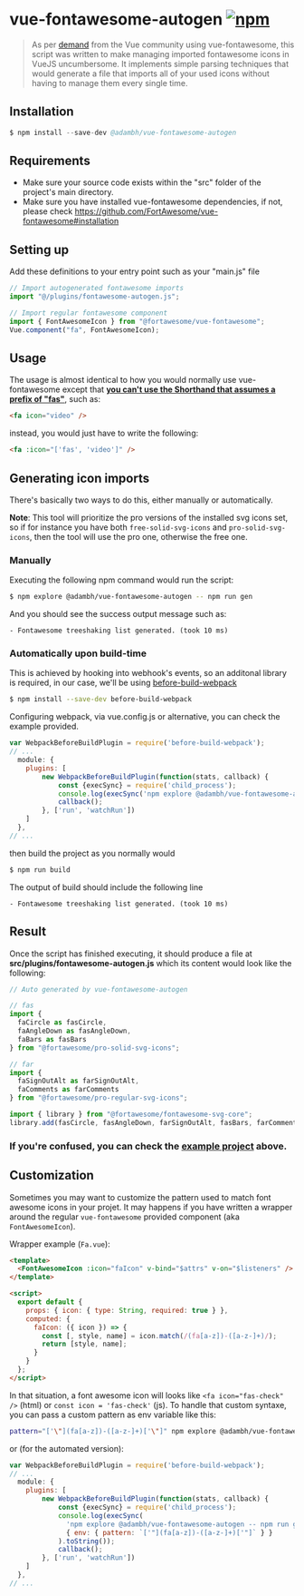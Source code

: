 # vue-fontawesome-autogen [![npm](https://img.shields.io/npm/v/@adambh/vue-fontawesome-autogen)](https://www.npmjs.com/package/@adambh/vue-fontawesome-autogen)

> As per [demand](https://github.com/FortAwesome/vue-fontawesome/issues/233) from the Vue community using vue-fontawesome, this script was written to make managing imported fontawesome icons in VueJS uncumbersome. It implements simple parsing techniques that would generate a file that imports all of your used icons without having to manage them every single time.

## Installation

```s
$ npm install --save-dev @adambh/vue-fontawesome-autogen
```

## Requirements

- Make sure your source code exists within the "src" folder of the project's main directory.
- Make sure you have installed vue-fontawesome dependencies, if not, please check https://github.com/FortAwesome/vue-fontawesome#installation

## Setting up

Add these definitions to your entry point such as your "main.js" file

```js
// Import autogenerated fontawesome imports
import "@/plugins/fontawesome-autogen.js";

// Import regular fontawesome component
import { FontAwesomeIcon } from "@fortawesome/vue-fontawesome";
Vue.component("fa", FontAwesomeIcon);
```

## Usage

The usage is almost identical to how you would normally use vue-fontawesome except that
[**you can't use the Shorthand that assumes a prefix of "fas"**](https://github.com/FortAwesome/vue-fontawesome#shorthand-that-assumes-a-prefix-of-fas), such as:

```html
<fa icon="video" />
```

instead, you would just have to write the following:

```html
<fa :icon="['fas', 'video']" />
```

## Generating icon imports

There's basically two ways to do this, either manually or automatically.

**Note**: This tool will prioritize the pro versions of the installed svg icons set, so if for instance you have both `free-solid-svg-icons` and `pro-solid-svg-icons`, then the tool will use the pro one, otherwise the free one.

### Manually

Executing the following npm command would run the script:

```sh
$ npm explore @adambh/vue-fontawesome-autogen -- npm run gen
```

And you should see the success output message such as:

```
- Fontawesome treeshaking list generated. (took 10 ms)
```

### Automatically upon build-time

This is achieved by hooking into webhook's events, so an additonal library is required, in our case, we'll be using [before-build-webpack](https://github.com/artemdudkin/before-build-webpack)

```sh
$ npm install --save-dev before-build-webpack
```

Configuring webpack, via vue.config.js or alternative, you can check the example provided.

```js
var WebpackBeforeBuildPlugin = require('before-build-webpack');
// ...
  module: {
    plugins: [
        new WebpackBeforeBuildPlugin(function(stats, callback) {
            const {execSync} = require('child_process');
            console.log(execSync('npm explore @adambh/vue-fontawesome-autogen -- npm run gen').toString());
            callback();
        }, ['run', 'watchRun'])
    ]
  },
// ...
```

then build the project as you normally would

```sh
$ npm run build
```

The output of build should include the following line

```
- Fontawesome treeshaking list generated. (took 10 ms)
```

## Result

Once the script has finished executing, it should produce a file at **src/plugins/fontawesome-autogen.js** which its content would look like the following:

```js
// Auto generated by vue-fontawesome-autogen

// fas
import {
  faCircle as fasCircle,
  faAngleDown as fasAngleDown,
  faBars as fasBars
} from "@fortawesome/pro-solid-svg-icons";

// far
import {
  faSignOutAlt as farSignOutAlt,
  faComments as farComments
} from "@fortawesome/pro-regular-svg-icons";

import { library } from "@fortawesome/fontawesome-svg-core";
library.add(fasCircle, fasAngleDown, farSignOutAlt, fasBars, farComments);
```

### If you're confused, you can check the [example project](https://github.com/GTANAdam/vue-fontawesome-autogen/tree/main/example) above.

## Customization

Sometimes you may want to customize the pattern used to match font awesome icons in your projet.
It may happens if you have written a wrapper around the regular `vue-fontawesome` provided component (aka `FontAwesomeIcon`).

Wrapper example (`Fa.vue`):

```html
<template>
  <FontAwesomeIcon :icon="faIcon" v-bind="$attrs" v-on="$listeners" />
</template>

<script>
  export default {
    props: { icon: { type: String, required: true } },
    computed: {
      faIcon: ({ icon }) => {
        const [, style, name] = icon.match(/(fa[a-z])-([a-z-]+)/);
        return [style, name];
      }
    }
  };
</script>
```

In that situation, a font awesome icon will looks like `<fa icon="fas-check" />` (html) or `const icon = 'fas-check'` (js).
To handle that custom syntaxe, you can pass a custom pattern as env variable like this:

```sh
pattern="['\"](fa[a-z])-([a-z-]+)['\"]" npm explore @adambh/vue-fontawesome-autogen -- npm run gen
```

or (for the automated version):

```js
var WebpackBeforeBuildPlugin = require('before-build-webpack');
// ...
  module: {
    plugins: [
        new WebpackBeforeBuildPlugin(function(stats, callback) {
            const {execSync} = require('child_process');
            console.log(execSync(
              'npm explore @adambh/vue-fontawesome-autogen -- npm run gen',
              { env: { pattern: `['"](fa[a-z])-([a-z-]+)['"]` } }
            ).toString());
            callback();
        }, ['run', 'watchRun'])
    ]
  },
// ...
```
